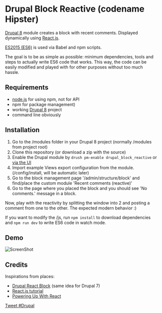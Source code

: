 # Drupal Block Reactive (codename Hipster)

[Drupal 8](https://www.drupal.org/8) module creates a block with recent comments. Displayed dynamically using [React.js](https://facebook.github.io/react/).

[ES2015 (ES6)](https://babeljs.io/docs/learn-es2015/) is used via Babel and npm scripts.

The goal is to be as simple as possible: minimum dependencies, tools and steps to actually write ES6 code that works. This way, the code can be easily modified and played with for other purposes without too much hassle.

## Requirements
- [node.js](https://nodejs.org/en/download/) for using npm, not for API
- npm for package management)
- working [Drupal 8](https://www.drupal.org/project/drupal) project
- command line obviously

## Installation
1. Go to the /modules folder in your Drupal 8 project (normally /modules from project root)
2. Clone this repository (or download a zip with the source)
3. Enable the Drupal module by `drush pm-enable drupal_block_reactive` or [via the UI](https://www.drupal.org/documentation/install/modules-themes/modules-8)
4. Import example Views export configuration from the module. (/config/install, will be automatic later) 
5. Go to the block management page '/admin/structure/block' and find/place the custom module 'Recent comments (reactive)'
6. Go to the page where you placed the block and you should see 'No comments.' message in a block.

Now, play with the reactivity by splitting the window into 2 and posting a comment from one to the other. The expected modern behavior :)

If you want to modify the /js, run `npm install` to download dependencies and `npm run dev` to write ES6 code in watch mode.

## Demo

![ScreenShot](https://raw.github.com/kalinchernev/drupal_block_reactive/master/screenshot.gif)

## Credits
Inspirations from places:

- [Drupal React Block](https://github.com/blackwood/drupal-react_blocks) (same idea for Drupal 7)
- [React.js tutorial](https://facebook.github.io/react/docs/tutorial.html)
- [Powering Up With React](https://www.codeschool.com/courses/powering-up-with-react)

<a href="https://twitter.com/intent/tweet?button_hashtag=Drupal&text=I%20like%20having%20ES2015%20in%20Drupal%208!" class="twitter-hashtag-button" data-size="large" data-related="kalinchernev" data-url="https://github.com/kalinchernev/drupal_block_reactive">Tweet #Drupal</a> <script>!function(d,s,id){var js,fjs=d.getElementsByTagName(s)[0],p=/^http:/.test(d.location)?'http':'https';if(!d.getElementById(id)){js=d.createElement(s);js.id=id;js.src=p+'://platform.twitter.com/widgets.js';fjs.parentNode.insertBefore(js,fjs);}}(document, 'script', 'twitter-wjs');</script>